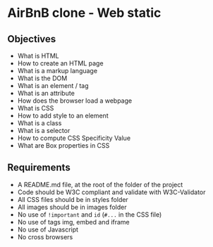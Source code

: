 # AirBnB clone - Web static


## Objectives
+ What is HTML
+ How to create an HTML page
+ What is a markup language
+ What is the DOM
+ What is an element / tag
+ What is an attribute
+ How does the browser load a webpage
+ What is CSS
+ How to add style to an element
+ What is a class
+ What is a selector
+ How to compute CSS Specificity Value
+ What are Box properties in CSS 

## Requirements
+ A README.md file, at the root of the folder of the project
+ Code should be W3C compliant and validate with W3C-Validator
+ All CSS files should be in styles folder
+ All images should be in images folder
+ No use of `!important` and `id` (`#...` in the CSS file)
+ No use of tags img, embed and iframe
+ No use of Javascript
+ No cross browsers
